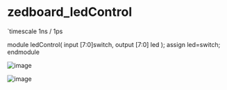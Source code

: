 # zedboard_ledControl

`timescale 1ns / 1ps

module ledControl(
input [7:0]switch,
output [7:0] led
    );
    assign led=switch;
endmodule

![image](https://github.com/VarunGaneshan/zedboard_ledControl/assets/94780009/542921c2-3828-4f8b-9fde-d98b5733cf37)

![image](https://github.com/VarunGaneshan/zedboard_ledControl/assets/94780009/d8494d2b-8f94-45c4-86c1-d632b70b8d76)
